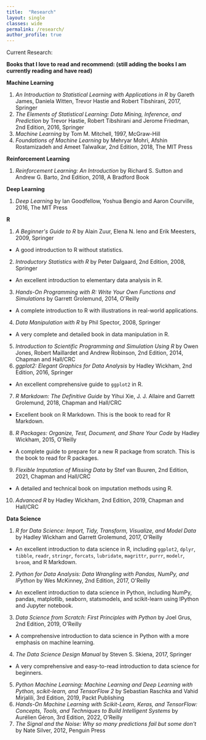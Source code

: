 ```yaml
---
title:  "Research"
layout: single
classes: wide
permalink: /research/
author_profile: true
---
```


Current Research:

**Books that I love to read and recommend: (still adding the books I am currently reading and have read)**

**Machine Learning**
1. *An Introduction to Statistical Learning with Applications in R* by Gareth James, Daniela Witten, Trevor Hastie and Robert Tibshirani, 2017, Springer
2. *The Elements of Statistical Learning: Data Mining, Inference, and Prediction* by Trevor Hastie, Robert Tibshirani and Jerome Friedman, 2nd Edition, 2016, Springer
3. *Machine Learning* by Tom M. Mitchell, 1997, McGraw-Hill
4. *Foundations of Machine Learning* by Mehryar Mohri, Afshin Rostamizadeh and Ameet Talwalkar, 2nd Edition, 2018, The MIT Press

**Reinforcement Learning**
1. *Reinforcement Learning: An Introduction* by Richard S. Sutton and Andrew G. Barto, 2nd Edition, 2018, A Bradford Book

**Deep Learning**
1. *Deep Learning* by Ian Goodfellow, Yoshua Bengio and Aaron Courville, 2016, The MIT Press

**R**
1. *A Beginner's Guide to R* by Alain Zuur, Elena N. Ieno and Erik Meesters, 2009, Springer
- A good introduction to R without statistics.
2. *Introductory Statistics with R* by Peter Dalgaard, 2nd Edition, 2008, Springer
- An excellent introduction to elementary data analysis in R.
3. *Hands-On Programming with R: Write Your Own Functions and Simulations* by Garrett Grolemund, 2014, O'Reilly
- A complete introduction to R with illustrations in real-world applications.
4. *Data Manipulation with R* by Phil Spector, 2008, Springer
- A very complete and detailed book in data manipulation in R.
5. *Introduction to Scientific Programming and Simulation Using R* by Owen Jones, Robert Maillardet and Andrew Robinson, 2nd Edition, 2014, Chapman and Hall/CRC
6. *ggplot2: Elegant Graphics for Data Analysis* by Hadley Wickham, 2nd Edition, 2016, Springer
- An excellent comprehensive guide to `ggplot2` in R.
7. *R Markdown: The Definitive Guide* by Yihui Xie, J. J. Allaire and Garrett Grolemund, 2018, Chapman and Hall/CRC
- Excellent book on R Markdown. This is the book to read for R Markdown.
8. *R Packages: Organize, Test, Document, and Share Your Code* by Hadley Wickham, 2015, O'Reilly
- A complete guide to prepare for a new R package from scratch. This is the book to read for R packages.
9. *Flexible Imputation of Missing Data* by Stef van Buuren, 2nd Edition, 2021, Chapman and Hall/CRC
- A detailed and technical book on imputation methods using R.
10. *Advanced R* by Hadley Wickham, 2nd Edition, 2019, Chapman and Hall/CRC

**Data Science**
1. *R for Data Science: Import, Tidy, Transform, Visualize, and Model Data* by Hadley Wickham and Garrett Grolemund, 2017, O'Reilly
- An excellent introduction to data science in R, including `ggplot2`, `dplyr`, `tibble`, `readr`, `stringr`, `forcats`, `lubridate`, `magrittr`, `purrr`, `modelr`, `broom`, and R Markdown.
2. *Python for Data Analysis: Data Wrangling with Pandas, NumPy, and IPython* by Wes McKinney, 2nd Edition, 2017, O'Reilly
- An excellent introduction to data science in Python, including NumPy, pandas, matplotlib, seaborn, statsmodels, and scikit-learn using IPython and Jupyter notebook.
3. *Data Science from Scratch: First Principles with Python* by Joel Grus, 2nd Edition, 2019, O'Reilly
- A comprehensive introduction to data science in Python with a more emphasis on machine learning.
4. *The Data Science Design Manual* by Steven S. Skiena, 2017, Springer
- A very comprehensive and easy-to-read introduction to data science for beginners.
5. *Python Machine Learning: Machine Learning and Deep Learning with Python, scikit-learn, and TensorFlow 2* by Sebastian Raschka and Vahid Mirjalili, 3rd Edition, 2019, Packt Publishing
6. *Hands-On Machine Learning with Scikit-Learn, Keras, and TensorFlow: Concepts, Tools, and Techniques to Build Intelligent Systems* by Aurélien Géron, 3rd Edition, 2022, O'Reilly
7. *The Signal and the Noise: Why so many predictions fail but some don't* by Nate Silver, 2012, Penguin Press

